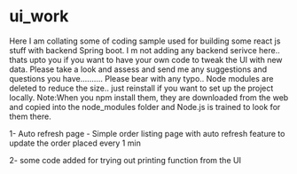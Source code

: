 # ui_work
Here I am collating some of coding sample used for building some react js stuff with backend Spring boot. I m not adding any backend serivce here.. thats upto you if you want to have your own code to tweak the UI with new data. Please take a look and assess and send me any suggestions and questions you have.......... Please bear with any typo..
Node modules are deleted to reduce the size.. just reinstall if you want to set up the project locally.
Note:When you npm install them, they are downloaded from the web and copied into the node_modules folder and Node.js is trained to look for them there.

1- Auto refresh page - Simple order listing page with auto refresh feature to update the order placed every 1 min

2- some code added for trying out printing function from the UI
